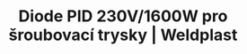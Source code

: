 ---
Filename: "diode-pid-230v1600w-pro-sroubovaci-trysky"
Link: "file:/Users/vinayakpatel/Downloads/www.weldplast.cz/diode-pid-230v1600w-pro-sroubovaci-trysky"
product_name: "DIODE PID230 V / 1600 W, pro šroubovací trysky"
product_id: "Obj. číslo:101.304"
title: "Diode PID 230V/1600W pro šroubovací trysky | Weldplast"
product_desc: "Díky elektronické kontrole v uzavřeném el. obvodu pracuje svářečka plastů Leister DIODE PID vždy se správnou teplotou, která se zobrazuje na displeji a je snadno regulovatelná.Přívod vzduchu dmychadlem Leister ROBUST, MINOR nebo stlačený vzduchDigitální displej zobrazuje teplotuChlazená trubice topného tělesaNásuvné a šroubovací trysky pro kulaté a profilované svařovací drátyV kombinaci s lehkým dmychadlem Leister MINOR je tato oblíbená „leisterka“ [lajsterka] vhodná i pro mobilní užití"
product_specs: "Značka konformity, Značka schválení, Třída ochrany II, NapětíV~230, PříkonW1600, FrekvenceHz50 / 60, Max. teplota°C600, Průtok vzduchul/min40, Rozměry (D x ø)mm265 x 57 (rukojeť ø 40), Hmotnostkg1,15 (s kabelem 3 m / vzduchovou hadicí 3 m), Druh certifikaceCCA"
product_downloads: "KATALOG DESKOVÝCH MATERIÁLŮ stáhnout , TECHNOLOGIE HORKÉHO VZDUCHU - katalog stáhnout , DIOD - produktový list stáhnout , DIOD PID/S - manuál CZ_SK stáhnout , Příslušenství (trysky) -TRIAC, DIOD, W PEN stáhnout"
href: "https://www.weldplast.cz/files/katalog-deskovych-materialu-cz.pdf, https://www.weldplast.cz/files/katalog-deskovych-materialu-cz.pdf, https://www.weldplast.cz/files/katalog-ph-web.pdf, https://www.weldplast.cz/files/katalog-ph-web.pdf, https://www.weldplast.cz/files/diode-pid-s-produktovy-list-leister.pdf, https://www.weldplast.cz/files/diode-pid-s-produktovy-list-leister.pdf, https://www.weldplast.cz/files/diode-s-pid-manual-cz-sk.pdf, https://www.weldplast.cz/files/diode-s-pid-manual-cz-sk.pdf, https://www.weldplast.cz/files/prehled-trysek-triac-diode-w-pen-cz.pdf, https://www.weldplast.cz/files/prehled-trysek-triac-diode-w-pen-cz.pdf"
p_desc_2: "Díky elektronické kontrole v uzavřeném el. obvodu pracuje svářečka plastů Leister DIODE PID vždy se správnou teplotou, která se zobrazuje na displeji a je snadno regulovatelná.Přívod vzduchu dmychadlem Leister ROBUST, MINOR nebo stlačený vzduchDigitální displej zobrazuje teplotuChlazená trubice topného tělesaNásuvné a šroubovací trysky pro kulaté a profilované svařovací drátyV kombinaci s lehkým dmychadlem Leister MINOR je tato oblíbená „leisterka“ [lajsterka] vhodná i pro mobilní užití"
accessories: "Tryska ochranná (ø 31,5 mm)Tryska rychlosvařovací (ø 8 mm)profil drátu ø 5 mm, zúžená, vyhnutáAdaptér (ø 31,5 mm)na M14, pro šroubovací tryskyTryska reflektorová děrovaná (ø 8 mm)10 x 12 mm, 90° zahnutáTryska reflektorová děrovaná (ø 31,5 mm)60 x 80 mm, přímá, bez svorek, s bočními plíškyTryska tubulární (ø 31,5 mm)ø 18 mm, 70 mm, přímáZrcadlo svařovací (ø 31,5 mm)135 mm, potažené PTFETryska reflektorová pájecí (ø 31,5 mm)17 x 34 mm, 90° zahnutáTryska reflektorová děrovaná (ø 31,5 mm)50 x 35 mm, 75° zahnutáTryska reflektorová lžicová (ø 31,5 mm)27 x 35 mm, 90° zahnutáTryska rychlosvařovací (ø 8 mm)pro pásku 12 x 4,5 mmTryska rychlosvařovací (ø 8 mm)pro pásku 8 x 2 mmTryska přeplátovací (ø 31,5 mm)80 x 2 mm, 15° vyhnutá, pro bitumenyTryska tubulární (ø 31,5 mm)ø 10 mm, 44 mm, přímáTryska přeplátovací (ø 31,5 mm)20 x 2 mm, 60° vyhnutá, leváTryska přeplátovací (ø 31,5 mm)20 x 2 mm, 75° vyhnutáTryska přeplátovací (ø 31,5 mm)20 x 2 mm, 15° vyhnutáTryska tubulární (ø 31,5 mm)ø 5 mm, 27 - 39 mm, přímá, trojitáTryska stehovací (ø 8 mm)Tryska rychlosvařovací (ø 8 mm)profil drátu Δ 7 mmTryska rychlosvařovací (ø 8 mm)profil drátu Δ 5,7 mmTryska rychlosvařovací (ø 8 mm)profil drátu ø 5 mmTryska rychlosvařovací (ø 8 mm)profil drátu ø 4 mmTryska rychlosvařovací (ø 8 mm)profil drátu ø 3 mmTryska základní (ø 31,5 mm)ø 5 mm, 150 mm, -15°vyhnutáTryska reflektorová pájecí (ø 31,5 mm)13 x 5 x 10 mm,Tryska základní (ø 31,5 mm)ø 5 mm, 30 x 60 mm, 90° zahnutáTryska základní (ø 31,5 mm)ø 5 mm, 100 mm, přímáTryska přeplátovací (ø 31,5 mm)40 x 2 mm, 90° zahnutáTryska přeplátovací (ø 31,5 mm)40 x 8 mm, 30° vyhnutáTryska přeplátovací (ø 31,5 mm)40 x 2 mm, přímáTryska tubulární (ø 31,5 mm)ø 14 mm, 25 x 50 mm, 90° zahnutáTryska přeplátovací (ø 31,5 mm)20 x 2 mm, 60° vyhnutá, praváTryska přeplátovací (ø 31,5 mm)20 x 2 mm, 15° vyhnutá,120° zahnutá, na detaily, atiková, praváTryska přeplátovací (ø 31,5 mm)30 x 2 mm, plocháTryska přeplátovací (ø 31,5 mm)20 x 2 mm, 15° vyhnutá, 120° zahnutá, na detaily, atikováTryska přeplátovací (ø 31,5 mm)20 x 2 mm, -15° vyhnutá, 30°zahnutáTryska přeplátovací (ø 31,5 mm)20 x 2 mm, přímáTryska rychlosvařovací (ø 8 mm)profil drátu ø 5 mm, zúženáTryska rychlosvařovací (ø 8 mm)profil drátu ø 3 mm, zúženáTryska rychlosvařovací (ø 8 mm)profil drátu ø 3 mm, zúženáTryska základní (ø 31,5 mm)ø 5 mm, 200 mm, přímá, WELDING PEN R230 V / 1000 WWELDING PEN S230V / 1000W, šroubovací, s eurozástrčkouDIODE PID230V/1600W, pro násuvné tryskyDIODE S230 V / 1600 W, pro šroubovací tryskyDIODE S230 V / 1600 W, pro násuvné trysky"
similar_products: "WELDING PEN R230 V / 1000 WWELDING PEN S230V / 1000W, šroubovací, s eurozástrčkouDIODE PID230V/1600W, pro násuvné tryskyDIODE S230 V / 1600 W, pro šroubovací tryskyDIODE S230 V / 1600 W, pro násuvné trysky"
---